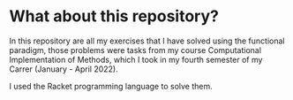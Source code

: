 # What about this repository?

In this repository are all my exercises that I have solved using the functional paradigm, those problems were tasks from my course Computational Implementation of Methods, which I took in my fourth semester of my Carrer (January - April 2022).

I used the Racket programming language to solve them.